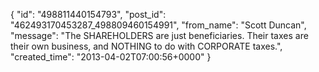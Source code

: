  {
   "id": "498811440154793",
   "post_id": "462493170453287_498809460154991",
   "from_name": "Scott Duncan",
   "message": "The SHAREHOLDERS are just beneficiaries. Their taxes are their own business, and NOTHING to do with CORPORATE taxes.",
   "created_time": "2013-04-02T07:00:56+0000"
 }
